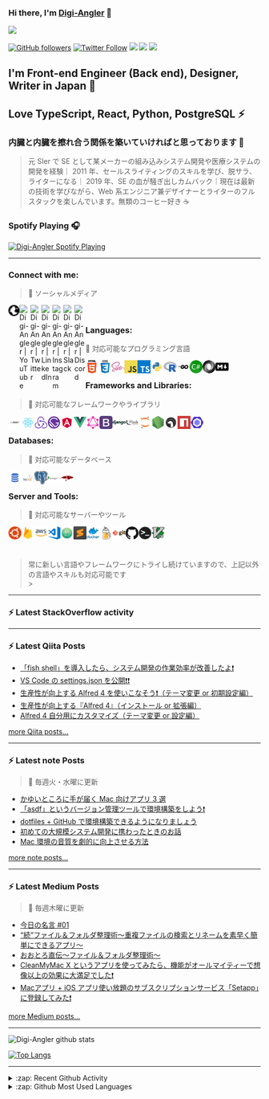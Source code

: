 ### Hi there, I'm [Digi-Angler][website] 👋

[<img src="https://github.com/digiangler/digiangler/blob/master/assets/img/2021_twitter-banner-02-03.png" />](https://github.com/digiangler)

[![GitHub followers](https://img.shields.io/github/followers/digiangler?style=for-the-badge)](https://github.com/digiangler)
[![Twitter Follow](https://img.shields.io/twitter/follow/digiangler?color=1DA1F2&logo=Twitter&style=for-the-badge)](https://twitter.com/intent/follow?original_referer=https%3A%2F%2Fgithub.com%2Fdigiangler&screen_name=digiangler)
[<img src="https://img.shields.io/badge/medium-%2312100E.svg?&style=for-the-badge&logo=medium&logoColor=white" />](https://medium.com/@digiangler)
[<img src="https://img.shields.io/badge/slack-%234A154B.svg?&style=for-the-badge&logo=slack&logoColor=white" />][slack]
[<img src="https://img.shields.io/badge/discord-%237289DA.svg?&style=for-the-badge&logo=discord&logoColor=white" />][discord]

## I'm Front-end Engineer (Back end), Designer, Writer in Japan 🚀

## Love TypeScript, React, Python, PostgreSQL ⚡

### 内臓と内臓を擦れ合う関係を築いていければと思っております 👥

> 元 SIer で SE として某メーカーの組み込みシステム開発や医療システムの開発を経験｜ 2011 年、セールスライティングのスキルを学び、脱サラ、ライターになる｜ 2019 年、SE の血が騒ぎ出しカムバック｜現在は最新の技術を学びながら、Web 系エンジニア兼デザイナーとライターのフルスタックを楽しんでいます。無類のコーヒー好き ☕️
> <br />

### Spotify Playing 🎧

[<img src="https://spotify-now-playing-seven.vercel.app/api/spotify-playing" alt="Digi-Angler Spotify Playing" width="350" />](https://open.spotify.com/user/7zkt2748z5boqwalbplgbmnbx)

---

### Connect with me:

> 📌 ソーシャルメディア

[<img align="left" alt="Digi-Angler" width="22px" src="https://raw.githubusercontent.com/iconic/open-iconic/master/svg/globe.svg" />][website]

[<img align="left" alt="Digi-Angler | YouTube" width="22px" src="https://cdn.jsdelivr.net/npm/simple-icons@v3/icons/youtube.svg" />][youtube]

[<img align="left" alt="Digi-Angler | Twitter" width="22px" src="https://cdn.jsdelivr.net/npm/simple-icons@v3/icons/twitter.svg" />][twitter]

[<img align="left" alt="Digi-Angler | LinkedIn" width="22px" src="https://cdn.jsdelivr.net/npm/simple-icons@v3/icons/linkedin.svg" />][linkedin]

[<img align="left" alt="Digi-Angler | Instagram" width="22px" src="https://cdn.jsdelivr.net/npm/simple-icons@v3/icons/instagram.svg" />][instagram]

[<img align="left" alt="Digi-Angler | Slack" width="22px" src="https://cdn.jsdelivr.net/npm/simple-icons@v3/icons/slack.svg" />][slack]

[<img align="left" alt="Digi-Angler | Discord" width="22px" src="https://cdn.jsdelivr.net/npm/simple-icons@v3/icons/discord.svg" />][discord]

<br />

### Languages:

> 📌 対応可能なプログラミング言語

[<img align="left" alt="HTML5" width="26px" src="https://raw.githubusercontent.com/github/explore/80688e429a7d4ef2fca1e82350fe8e3517d3494d/topics/html/html.png" />][html5]

[<img align="left" alt="CSS3" width="26px" src="https://raw.githubusercontent.com/github/explore/80688e429a7d4ef2fca1e82350fe8e3517d3494d/topics/css/css.png" />][css3]

[<img align="left" alt="Sass" width="26px" src="https://raw.githubusercontent.com/github/explore/80688e429a7d4ef2fca1e82350fe8e3517d3494d/topics/sass/sass.png" />][sass]

[<img align="left" alt="JavaScript" width="26px" src="https://raw.githubusercontent.com/github/explore/80688e429a7d4ef2fca1e82350fe8e3517d3494d/topics/javascript/javascript.png" />][javascript]

[<img align="left" alt="TypeScript" width="26px" src="https://raw.githubusercontent.com/github/explore/80688e429a7d4ef2fca1e82350fe8e3517d3494d/topics/typescript/typescript.png" />][typescript]

[<img align="left" alt="Python" width="26px" src="https://raw.githubusercontent.com/github/explore/80688e429a7d4ef2fca1e82350fe8e3517d3494d/topics/python/python.png" />][python]

[<img align="left" alt="R" width="26px" src="https://raw.githubusercontent.com/github/explore/80688e429a7d4ef2fca1e82350fe8e3517d3494d/topics/r/r.png" />][r]

[<img align="left" alt="Go" width="26px" src="https://raw.githubusercontent.com/github/explore/80688e429a7d4ef2fca1e82350fe8e3517d3494d/topics/go/go.png" />][go]

[<img align="left" alt="Csharp" width="26px" src="https://raw.githubusercontent.com/github/explore/80688e429a7d4ef2fca1e82350fe8e3517d3494d/topics/csharp/csharp.png" />][csharp]

[<img align="left" alt="JSON" width="26px" src="https://raw.githubusercontent.com/github/explore/80688e429a7d4ef2fca1e82350fe8e3517d3494d/topics/json/json.png" />][json]

[<img align="left" alt="Markdown" width="26px" src="https://raw.githubusercontent.com/github/explore/80688e429a7d4ef2fca1e82350fe8e3517d3494d/topics/markdown/markdown.png" />][markdown]

<br />

### Frameworks and Libraries:

> 📌 対応可能なフレームワークやライブラリ

[<img align="left" alt="JQuery" width="26px" src="https://raw.githubusercontent.com/github/explore/80688e429a7d4ef2fca1e82350fe8e3517d3494d/topics/jquery/jquery.png" />][jquery]

[<img align="left" alt="React" width="26px" src="https://raw.githubusercontent.com/github/explore/80688e429a7d4ef2fca1e82350fe8e3517d3494d/topics/react/react.png" />][react]

[<img align="left" alt="Redux" width="26px" src="https://raw.githubusercontent.com/github/explore/80688e429a7d4ef2fca1e82350fe8e3517d3494d/topics/redux/redux.png" />][redux]

[<img align="left" alt="Gatsby" width="26px" src="https://raw.githubusercontent.com/github/explore/e94815998e4e0713912fed477a1f346ec04c3da2/topics/gatsby/gatsby.png" />][gatsby]

[<img align="left" alt="Angular" width="26px" src="https://raw.githubusercontent.com/github/explore/80688e429a7d4ef2fca1e82350fe8e3517d3494d/topics/angular/angular.png" />][angular]

[<img align="left" alt="Vue" width="26px" src="https://raw.githubusercontent.com/github/explore/80688e429a7d4ef2fca1e82350fe8e3517d3494d/topics/vue/vue.png" />][vue]

[<img align="left" alt="GraphQL" width="26px" src="https://raw.githubusercontent.com/github/explore/80688e429a7d4ef2fca1e82350fe8e3517d3494d/topics/graphql/graphql.png" />][graphql]

[<img align="left" alt="Bootstrap" width="26px" src="https://raw.githubusercontent.com/github/explore/80688e429a7d4ef2fca1e82350fe8e3517d3494d/topics/bootstrap/bootstrap.png" />][bootstrap]

[<img align="left" alt="Django" width="26px" src="https://raw.githubusercontent.com/github/explore/78df643247d429f6cc873026c0622819ad797942/topics/django/django.png" />][django]

[<img align="left" alt="Flask" width="26px" src="https://raw.githubusercontent.com/github/explore/78df643247d429f6cc873026c0622819ad797942/topics/flask/flask.png" />][flask]

[<img align="left" alt="JupyterLab" width="26px" src="https://raw.githubusercontent.com/github/explore/78df643247d429f6cc873026c0622819ad797942/topics/jupyter-notebook/jupyter-notebook.png" />][jupyter]

[<img align="left" alt="Node.js" width="26px" src="https://raw.githubusercontent.com/github/explore/80688e429a7d4ef2fca1e82350fe8e3517d3494d/topics/nodejs/nodejs.png" />][node]

[<img align="left" alt="Deno" width="26px" src="https://raw.githubusercontent.com/github/explore/361e2821e2dea67711cde99c9c40ed357061cf27/topics/deno/deno.png" />][deno]

[<img align="left" alt="npm" width="26px" src="https://raw.githubusercontent.com/github/explore/78df643247d429f6cc873026c0622819ad797942/topics/npm/npm.png" />][npm]

[<img align="left" alt="ESLint" width="26px" src="https://raw.githubusercontent.com/github/explore/78df643247d429f6cc873026c0622819ad797942/topics/eslint/eslint.png" />][eslint]

<br />

### Databases:

> 📌 対応可能なデータベース

[<img align="left" alt="SQL" width="26px" src="https://raw.githubusercontent.com/github/explore/80688e429a7d4ef2fca1e82350fe8e3517d3494d/topics/sql/sql.png" />][sql]

[<img align="left" alt="MySQL" width="26px" src="https://raw.githubusercontent.com/github/explore/80688e429a7d4ef2fca1e82350fe8e3517d3494d/topics/mysql/mysql.png" />][mysql]

[<img align="left" alt="PostgreSQL" width="26px" src="https://raw.githubusercontent.com/github/explore/80688e429a7d4ef2fca1e82350fe8e3517d3494d/topics/postgresql/postgresql.png" />][postgresql]

[<img align="left" alt="MongoDB" width="26px" src="https://raw.githubusercontent.com/github/explore/80688e429a7d4ef2fca1e82350fe8e3517d3494d/topics/mongodb/mongodb.png" />][mongodb]

[<img align="left" alt="Mongoose" width="26px" src="https://raw.githubusercontent.com/github/explore/80688e429a7d4ef2fca1e82350fe8e3517d3494d/topics/mongoose/mongoose.png" />][mongoose]

<br />

### Server and Tools:

> 📌 対応可能なサーバーやツール

[<img align="left" alt="Ubuntu" width="26px" src="https://raw.githubusercontent.com/github/explore/80688e429a7d4ef2fca1e82350fe8e3517d3494d/topics/ubuntu/ubuntu.png" />][ubuntu]

[<img align="left" alt="Firebase" width="26px" src="https://raw.githubusercontent.com/github/explore/80688e429a7d4ef2fca1e82350fe8e3517d3494d/topics/firebase/firebase.png" />][firebase]

[<img align="left" alt="AWS" width="26px" src="https://raw.githubusercontent.com/github/explore/80688e429a7d4ef2fca1e82350fe8e3517d3494d/topics/aws/aws.png" />][aws]

[<img align="left" alt="Visual Studio Code" width="26px" src="https://raw.githubusercontent.com/github/explore/80688e429a7d4ef2fca1e82350fe8e3517d3494d/topics/visual-studio-code/visual-studio-code.png" />][vscode]

[<img align="left" alt="Atom" width="26px" src="https://raw.githubusercontent.com/github/explore/80688e429a7d4ef2fca1e82350fe8e3517d3494d/topics/atom/atom.png" />][atom]

[<img align="left" alt="Sublime Text" width="26px" src="https://raw.githubusercontent.com/github/explore/80688e429a7d4ef2fca1e82350fe8e3517d3494d/topics/sublime-text/sublime-text.png" />][sublimetext]

[<img align="left" alt="Docker" width="26px" src="https://raw.githubusercontent.com/github/explore/80688e429a7d4ef2fca1e82350fe8e3517d3494d/topics/docker/docker.png" />][docker]

[<img align="left" alt="Homebrew" width="26px" src="https://raw.githubusercontent.com/github/explore/80688e429a7d4ef2fca1e82350fe8e3517d3494d/topics/homebrew/homebrew.png" />][homebrew]

[<img align="left" alt="Git" width="26px" src="https://raw.githubusercontent.com/github/explore/80688e429a7d4ef2fca1e82350fe8e3517d3494d/topics/git/git.png" />][git]

[<img align="left" alt="GitHub" width="26px" src="https://raw.githubusercontent.com/github/explore/78df643247d429f6cc873026c0622819ad797942/topics/github/github.png" />][github]

[<img align="left" alt="Terminal" width="26px" src="https://raw.githubusercontent.com/github/explore/78df643247d429f6cc873026c0622819ad797942/topics/terminal/terminal.png" />][terminal]

[<img align="left" alt="Vim" width="26px" src="https://raw.githubusercontent.com/github/explore/78df643247d429f6cc873026c0622819ad797942/topics/vim/vim.png" />][vim]

<br />
<br />
<br />

> 常に新しい言語やフレームワークにトライし続けていますので、上記以外の言語やスキルも対応可能です
> <br /> > <br />

---

### :zap: Latest StackOverflow activity

<!-- STACKOVERFLOW:START -->
<!-- STACKOVERFLOW:END -->

---

### :zap: Latest Qiita Posts

<!-- QIITA:START -->
- [「fish shell」を導入したら、システム開発の作業効率が改善したよ❗](https://qiita.com/digiangler/items/d961f208044913f16416)
- [VS Code の settings.json を公開❗❗](https://qiita.com/digiangler/items/48c7a1aa007f74f589b9)
- [生産性が向上する Alfred 4 を使いこなそう❗（テーマ変更 or 初期設定編）](https://qiita.com/digiangler/items/5623709e66676ea98e88)
- [生産性が向上する『Alfred 4』（インストール or 拡張編）](https://qiita.com/digiangler/items/17febe259dd6efbcd608)
- [Alfred 4 自分用にカスタマイズ（テーマ変更 or 設定編）](https://qiita.com/digiangler/items/32b9165b3eb62d92ee8d)
<!-- QIITA:END -->

[more Qiita posts...](https://qiita.com/digiangler)

---

### :zap: Latest note Posts

> 📌 毎週火・水曜に更新

<!-- NOTE:START -->
- [かゆいところに手が届く Mac 向けアプリ 3 選](https://note.com/digiangler777/n/na346d585cfb9)
- [「asdf」というバージョン管理ツールで環境構築をしよう❗](https://note.com/digiangler777/n/n7252a15d2f67)
- [dotfiles + GitHub で環境構築できるようになりましょう](https://note.com/digiangler777/n/n27f830a36f4e)
- [初めての大規模システム開発に携わったときのお話](https://note.com/digiangler777/n/n24e80d46f171)
- [Mac 環境の音質を劇的に向上させる方法](https://note.com/digiangler777/n/n2433ca4b7915)
<!-- NOTE:END -->

[more note posts...](https://note.com/digiangler777)

---

### :zap: Latest Medium Posts

> 📌 毎週木曜に更新

<!-- MEDIUM:START -->
- [今日の名言 #01](https://digiangler.medium.com/%E4%BB%8A%E6%97%A5%E3%81%AE%E5%90%8D%E8%A8%80-01-1f2a4cb435d1?source=rss-4f4f58d46ad9------2)
- [“続”ファイル＆フォルダ整理術〜重複ファイルの検索とリネームを素早く簡単にできるアプリ〜](https://digiangler.medium.com/%E7%B6%9A-%E3%83%95%E3%82%A1%E3%82%A4%E3%83%AB-%E3%83%95%E3%82%A9%E3%83%AB%E3%83%80%E6%95%B4%E7%90%86%E8%A1%93-%E9%87%8D%E8%A4%87%E3%83%95%E3%82%A1%E3%82%A4%E3%83%AB%E3%81%AE%E6%A4%9C%E7%B4%A2%E3%81%A8%E3%83%AA%E3%83%8D%E3%83%BC%E3%83%A0%E3%82%92%E7%B4%A0%E6%97%A9%E3%81%8F%E7%B0%A1%E5%8D%98%E3%81%AB%E3%81%A7%E3%81%8D%E3%82%8B%E3%82%A2%E3%83%97%E3%83%AA-d34a38cc05d1?source=rss-4f4f58d46ad9------2)
- [おおとろ直伝〜ファイル＆フォルダ整理術〜](https://digiangler.medium.com/%E3%81%8A%E3%81%8A%E3%81%A8%E3%82%8D%E7%9B%B4%E4%BC%9D-%E3%83%95%E3%82%A1%E3%82%A4%E3%83%AB-%E3%83%95%E3%82%A9%E3%83%AB%E3%83%80%E6%95%B4%E7%90%86%E8%A1%93-74d750b02489?source=rss-4f4f58d46ad9------2)
- [CleanMyMac X というアプリを使ってみたら、機能がオールマイティーで想像以上の効果に大満足でした❗](https://digiangler.medium.com/cleanmymac-x-%E3%81%A8%E3%81%84%E3%81%86%E3%82%A2%E3%83%97%E3%83%AA%E3%82%92%E4%BD%BF%E3%81%A3%E3%81%A6%E3%81%BF%E3%81%9F%E3%82%89-%E6%A9%9F%E8%83%BD%E3%81%8C%E3%82%AA%E3%83%BC%E3%83%AB%E3%83%9E%E3%82%A4%E3%83%86%E3%82%A3%E3%83%BC%E3%81%A7%E6%83%B3%E5%83%8F%E4%BB%A5%E4%B8%8A%E3%81%AE%E5%8A%B9%E6%9E%9C%E3%81%AB%E5%A4%A7%E6%BA%80%E8%B6%B3%E3%81%A7%E3%81%97%E3%81%9F-5a199fc986e8?source=rss-4f4f58d46ad9------2)
- [Macアプリ + iOS アプリ使い放題のサブスクリプションサービス「Setapp」に登録してみた❗](https://digiangler.medium.com/mac%E3%82%A2%E3%83%97%E3%83%AA-ios-%E3%82%A2%E3%83%97%E3%83%AA%E4%BD%BF%E3%81%84%E6%94%BE%E9%A1%8C%E3%81%AE%E3%82%B5%E3%83%96%E3%82%B9%E3%82%AF%E3%83%AA%E3%83%97%E3%82%B7%E3%83%A7%E3%83%B3%E3%82%B5%E3%83%BC%E3%83%93%E3%82%B9-setapp-%E3%81%AB%E7%99%BB%E9%8C%B2%E3%81%97%E3%81%A6%E3%81%BF%E3%81%9F-b44d70424f1d?source=rss-4f4f58d46ad9------2)
<!-- MEDIUM:END -->

[more Medium posts...](https://medium.com/@digiangler)

---

![Digi-Angler github stats](https://github-readme-stats.digiangler.vercel.app/api?username=digiangler&show_icons=true&theme=dracula)

[![Top Langs](https://github-readme-stats.digiangler.vercel.app/api/top-langs/?username=digiangler&show_icons=true&theme=dracula)](https://github.com/anuraghazra/github-readme-stats)

---

<details>
  <summary>:zap: Recent Github Activity</summary>
<!--START_SECTION:activity-->
<!--END_SECTION:activity-->
</details>

<details>
  <summary>:zap: Github Most Used Languages</summary>

[![Top Langs](https://github-readme-stats.digiangler.vercel.app/api/top-langs/?username=anuraghazra&layout=compact&show_icons=true&theme=dracula)](https://github.com/anuraghazra/github-readme-stats)

</details>

[website]: https://note.com/digiangler777
[twitter]: https://twitter.com/digiangler
[youtube]: https://youtube.com
[instagram]: https://instagram.com/digi_angler
[linkedin]: https://linkedin.com/in/digiangler
[slack]: https://join.slack.com/t/otorosecretstyles/shared_invite/zt-gm2ovk76-vgttyWrCv7N5tIFHbaVA1Q
[discord]: https://discord.gg/yw9bZJ
[html5]: https://www.w3.org/TR/html53
[css3]: https://www.w3.org/TR/CSS2
[sass]: https://sass-lang.com
[javascript]: https://developer.mozilla.org/en-US/docs/Web/JavaScript
[typescript]: https://www.typescriptlang.org
[python]: https://www.python.org
[r]: https://cran.r-project.org
[go]: https://go.dev
[csharp]: https://docs.microsoft.com/en-us/dotnet/csharp
[json]: https://www.json.org/json-en.html
[markdown]: https://daringfireball.net/projects/markdown
[jquery]: https://jquery.com
[react]: https://reactjs.org
[redux]: https://redux.js.org
[gatsby]: https://www.gatsbyjs.com
[angular]: https://angular.io
[vue]: https://vuejs.org
[graphql]: https://graphql.org
[bootstrap]: https://getbootstrap.com
[django]: https://www.djangoproject.com
[flask]: https://flask.palletsprojects.com/en/1.1.x
[jupyter]: https://jupyter.org
[node]: https://nodejs.org/en
[deno]: https://deno.land
[npm]: https://www.npmjs.com
[eslint]: https://eslint.org
[sql]: https://ja.wikipedia.org/wiki/SQL
[mysql]: https://www.mysql.com
[postgresql]: https://www.postgresql.org
[mongodb]: https://www.mongodb.com
[mongoose]: https://mongoosejs.com
[ubuntu]: https://ubuntu.com
[firebase]: https://firebase.google.com
[aws]: https://aws.amazon.com/
[vscode]: https://azure.microsoft.com/ja-jp/products/visual-studio-code
[atom]: https://atom.io
[sublimetext]: https://www.sublimetext.com
[homebrew]: https://brew.sh
[docker]: https://www.docker.com
[git]: https://git-scm.com
[github]: https://github.com
[terminal]: https://ja.wikipedia.org/wiki/%E3%82%BF%E3%83%BC%E3%83%9F%E3%83%8A%E3%83%AB_(macOS)
[vim]: https://www.vim.org/
